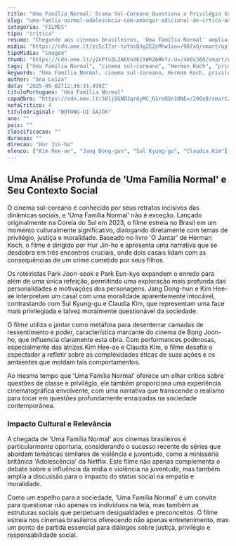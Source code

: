 ```yaml
---
title: "Uma Família Normal: Drama Sul-Coreano Questiona o Privilégio Social nos Cinemas do Brasil"
slug: "uma-famlia-normal-adolescncia-com-amargor-adicional-de-crtica-ao-privilgio"
categoria: "FILMES"
tipo: "critica"
resumo: "Chegando aos cinemas brasileiros, 'Uma Família Normal' amplia discussões sobre privilégio e moralidade em um contexto de escalada de violência e ressentimento social."
midia: "https://cdn.ome.lt/zc5cI7sr-toYncB3gZEZcMhw1xo=/987x0/smart/uploads/conteudo/fotos/normal_family_topo.jpg"
tipoMidia: "imagem"
thumb: "https://cdn.ome.lt/yZnPfuZL2AKVndECYWR26Rkfz-U=/480x360/smart/extras/conteudos/normal_family_topo.jpg"
tags: ["Uma Família Normal", "cinema sul-coreano", "Herman Koch", "privilégio social", "filmes 2023", "estreia cinema Brasil"]
keywords: "Uma Família Normal, cinema sul-coreano, Herman Koch, privilégio social, filmes 2023, estreia cinema Brasil"
author: "Ana Luiza"
data: "2025-05-02T12:38:31.499Z"
tituloPortugues: "Uma Família Normal"
capaObra: "https://cdn.ome.lt/38lj8GND3qr6yMC_61roHQn10NE=/200x0/smart/extras/capas/familia_normal_poster.png"
notaCritico: 4
tituloOriginal: "BOTONG-UI GAJOK"
ano: ""
pais: ""
classificacao: ""
duracao: ""
direcao: "Hur Jin-ho"
elenco: ["Kim Hee-ae", "Jang Dong-gun", "Sul Kyung-gu", "Claudia Kim"]
---
```




## Uma Análise Profunda de 'Uma Família Normal' e Seu Contexto Social

O cinema sul-coreano é conhecido por seus retratos incisivos das dinâmicas sociais, e 'Uma Família Normal' não é exceção. Lançado originalmente na Coreia do Sul em 2023, o filme estreia no Brasil em um momento culturalmente significativo, dialogando diretamente com temas de privilégio, justiça e moralidade. Baseado no livro 'O Jantar' de Herman Koch, o filme é dirigido por Hur Jin-ho e apresenta uma narrativa que se desdobra em três encontros cruciais, onde dois casais lidam com as consequências de um crime cometido por seus filhos.

Os roteiristas Park Joon-seok e Park Eun-kyo expandem o enredo para além de uma única refeição, permitindo uma exploração mais profunda das personalidades e motivações dos personagens. Jang Dong-hun e Kim Hee-ae interpretam um casal com uma moralidade aparentemente intocável, contrastando com Sul Kyung-gu e Claudia Kim, que representam uma face mais privilegiada e talvez moralmente questionável da sociedade.

O filme utiliza o jantar como metáfora para desenterrar camadas de ressentimento e poder, característica marcante do cinema de Bong Joon-ho, que influencia claramente esta obra. Com performances poderosas, especialmente das atrizes Kim Hee-ae e Claudia Kim, o filme desafia o espectador a refletir sobre as complexidades éticas de suas ações e os ambientes que moldam tais comportamentos.

Ao mesmo tempo que 'Uma Família Normal' oferece um olhar crítico sobre questões de classe e privilégio, ele também proporciona uma experiência cinematográfica envolvente, com uma narrativa que transcende o realismo para tocar em questões profundamente enraizadas na sociedade contemporânea.

### Impacto Cultural e Relevância

A chegada de 'Uma Família Normal' aos cinemas brasileiros é particularmente oportuna, considerando o sucesso recente de séries que abordam temáticas similares de violência e juventude, como a minissérie britânica 'Adolescência' da Netflix. Este filme não apenas complementa o debate sobre a influência da mídia e violência na juventude, mas também amplia a discussão para o impacto do status social na empatia e moralidade.

Como um espelho para a sociedade, 'Uma Família Normal' é um convite para questionar não apenas os indivíduos na tela, mas também as estruturas sociais que perpetuam desigualdades e preconceitos. O filme estreia nos cinemas brasileiros oferecendo não apenas entretenimento, mas um ponto de partida essencial para diálogos sobre justiça, privilégio e responsabilidade social.

